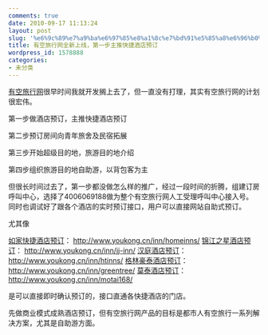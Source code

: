 ```yaml
---
comments: true
date: 2010-09-17 11:13:24
layout: post
slug: '%e6%9c%89%e7%a9%ba%e6%97%85%e8%a1%8c%e7%bd%91%e5%85%a8%e6%96%b0%e4%b8%8a%e7%ba%bf%ef%bc%8c%e7%ac%ac%e4%b8%80%e6%ad%a5%e4%b8%bb%e6%8e%a8%e5%bf%ab%e6%8d%b7%e9%85%92%e5%ba%97%e9%a2%84%e8%ae%a2'
title: 有空旅行网全新上线，第一步主推快捷酒店预订
wordpress_id: 1578888
categories:
- 未分类
---
```


[有空旅行网](http://www.youkong.cn/)很早时间我就开发搁上去了，但一直没有打理，其实有空旅行网的计划很宏伟。

第一步做酒店预订，主推快捷酒店预订

第二步预订房间向青年旅舍及民宿拓展

第三步开始超级目的地，旅游目的地介绍

第四步组织旅游目的地自助游，以背包客为主

但很长时间过去了，第一步都没做怎么样的推广，经过一段时间的折腾，组建订房呼叫中心，选择了4006069188做为整个有空旅行网人工受理呼叫中心接入号。同时也调试好了跟各个酒店的实时预订接口，用户可以直接网站自助式预订。

尤其像

[如家快捷酒店预订](http://www.youkong.cn/inn/homeinns/)： http://www.youkong.cn/inn/homeinns/
[锦江之星酒店预订](http://www.youkong.cn/inn/jj-inn/)： http://www.youkong.cn/inn/jj-inn/
[汉庭酒店预订](http://www.youkong.cn/inn/htinns/)： http://www.youkong.cn/inn/htinns/
[格林豪泰酒店预订](http://www.youkong.cn/inn/greentree/)： http://www.youkong.cn/inn/greentree/
[莫泰酒店预订](http://www.youkong.cn/inn/motai168/)： http://www.youkong.cn/inn/motai168/

是可以直接即时确认预订的，接口直通各快捷酒店的门店。

先做商业模式成熟酒店预订，但有空旅行网产品的目标是都市人有空旅行一系列解决方案，尤其是自助游方面。
